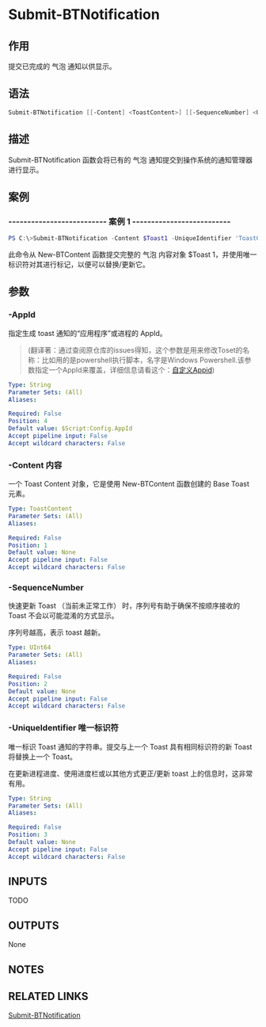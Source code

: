 # Submit-BTNotification

## 作用

提交已完成的 气泡 通知以供显示。

## 语法

```powershell
Submit-BTNotification [[-Content] <ToastContent>] [[-SequenceNumber] <UInt64>] [[-UniqueIdentifier] <String>] [[-AppId] <String>]
```

## 描述

Submit-BTNotification 函数会将已有的 气泡 通知提交到操作系统的通知管理器进行显示。

## 案例

### -------------------------- 案例 1 --------------------------

```powershell
PS C:\>Submit-BTNotification -Content $Toast1 -UniqueIdentifier 'Toast001'
```

此命令从 New-BTContent 函数提交完整的 气泡 内容对象 $Toast 1，并使用唯一标识符对其进行标记，以便可以替换/更新它。

## 参数

### -AppId 

指定生成 toast 通知的“应用程序”或进程的 AppId。

>(翻译著：通过查阅原仓库的issues得知，这个参数是用来修改Toset的名称：比如用的是powershell执行脚本，名字是Windows Powershell.该参数指定一个AppId来覆盖，详细信息请看这个：[自定义Appid](https://github.com/Windos/BurntToast/issues/236))

```yaml
Type: String
Parameter Sets: (All)
Aliases:

Required: False
Position: 4
Default value: $Script:Config.AppId
Accept pipeline input: False
Accept wildcard characters: False
```

### -Content 内容

一个 Toast Content 对象，它是使用 New-BTContent 函数创建的 Base Toast 元素。

```yaml
Type: ToastContent
Parameter Sets: (All)
Aliases:

Required: False
Position: 1
Default value: None
Accept pipeline input: False
Accept wildcard characters: False
```

### -SequenceNumber

快速更新 Toast （当前未正常工作） 时，序列号有助于确保不按顺序接收的 Toast 不会以可能混淆的方式显示。

序列号越高，表示 toast 越新。

```yaml
Type: UInt64
Parameter Sets: (All)
Aliases:

Required: False
Position: 2
Default value: None
Accept pipeline input: False
Accept wildcard characters: False
```

### -UniqueIdentifier 唯一标识符

唯一标识 Toast 通知的字符串。提交与上一个 Toast 具有相同标识符的新 Toast 将替换上一个 Toast。

在更新进程进度、使用进度栏或以其他方式更正/更新 toast 上的信息时，这非常有用。

```yaml
Type: String
Parameter Sets: (All)
Aliases:

Required: False
Position: 3
Default value: None
Accept pipeline input: False
Accept wildcard characters: False
```

## INPUTS

TODO

## OUTPUTS

None

## NOTES

## RELATED LINKS

[Submit-BTNotification](https://github.com/Windos/BurntToast/blob/main/Help/Submit-BTNotification.md)
